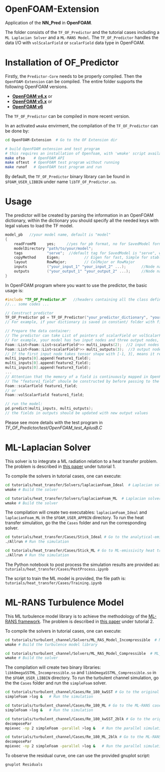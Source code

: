 # OpenFOAM-Extension
Application of the **NN_Pred** in **OpenFOAM**. 

The folder consists of the `TF_OF_Predictor` and the tutorial cases including a `ML Laplacian Solver` and a `ML-RANS Model`. The `TF_OF_Predictor` handles the data I/O with `volScalarField` or `scalarField` data type in OpenFOAM.

# Installation of OF_Predictor
Firstly, the `Predictor-Core` needs to be properly compiled. Then the `OpenFOAM-Extension` can be compiled. The entire folder supports the following OpenFOAM versions.
*   [**OpenFOAM v4.x**](https://github.com/OpenFOAM/OpenFOAM-4.x) or
*   [**OpenFOAM v5.x**](https://github.com/OpenFOAM/OpenFOAM-5.x) or
*   [**OpenFOAM v6**](https://github.com/OpenFOAM/OpenFOAM-6)

The `TF_OF_Predictor` can be compiled in more recent version.

In an activated `wmake` envirment, the compilation of the `TF_OF_Predictor` can be done by:
```sh
cd OpenFOAM-Extension  # Go to the OF Extension dir

# build OpenFOAM extension and test program
# this requires an installation of Openfoam, with 'wmake' script available
make ofso    # OpenFOAM API
make oftest  # OpenFOAM test program without running
make runof   # OpenFOAM test program and run
```

By default, the `TF_OF_Predictor` binary library can be found in `$FOAM_USER_LIBBIN` under name `libTF_OF_Predictor.so`.



# Usage
The predictor will be created by parsing the information in an OpenFOAM dictionary, within the dictionary you should specify all the needed keys with legal values to load the TF model.

```c++
model_pb   //your model name, default is "model"    
{
    readFromPB     yes;     //yes for pb format, no for SavedModel format
    modelDirectory "path/to/your/model";
    tags           "serve";  //default tag for SavedModel is "serve", will be activated only when "readFromPB" is "no".
    copyMethod     Eigen;           // Eigen for fast, Simple for stable in case for unpredictable bugs
    layout         RowMajor;        // ColMajor or RowMajor
    inputs         ("your_input_1" "your_input_2" ...);       //Node names for inputs, use space to separate multiple inputs
    outputs        ("your_output_1" "your_output_2" ...);     //Node names for outputs, use space to separate multiple outputs
}
```
In OpenFOAM program where you want to use the predictor, the basic usage is: 
```c++
#include "TF_OF_Predictor.H"   //headers containing all the class definition and member functions
//... some codes ... 

// Construct predictor
TF_OF_Predictor pd = TF_OF_Predictor("your_predictor_dictionary", "your_model_name");
// For example, if your dictionary is saved in constant/ folder with filename TF_Predictor_Dict, then the predictor should be construct with TF_OF_Predictor("constant/TF_Predictor_Dict", "your_model_name");

// Prepare the data container:
// The predictor can take List of pointers of scalarField or volScalarField. just pass the fields' reference to the List
// For example, your model has two input nodes and three output nodes, then you need to create Foam::List object.
Foam::List<Foam::List<scalarField*>> multi_inputs(2);  //2 input nodes
Foam::List<Foam::List<scalarField*>> multi_outputs(3);  //3 output nodes
// If the first input node takes tensor shape with [-1, 3], means it requires 3 features, so append the field pointer to the container:
multi_inputs[0].append(feature1_field);
multi_inputs[0].append(feature2_field);
multi_inputs[0].append(feature3_field);
...
// Attention that the memory of a field is continuously mapped in OpenFOAM, but a [-1, 3] shaped tensor mapped each row of 3 elements together, therefore layout transpose is needed in the memory, the "layout" key in the dictionary should be specified with "ColMajor".
// The "feature1_field" shoule be constructed by before passing to the List: 
Foam::scalarField feature1_field;
// or
Foam::volScalarField feature1_field;

// run the model:
pd.predict(multi_inputs, multi_outputs);
// the fields in outputs should be updated with new output values
```

Please see more details with the test program in *TF_OF_Predictor/test/OpenFOAM_test_AplusB.C*


# ML-Laplacian Solver 
This solver is to integrate a ML radiation relation to a heat transfer problem. The problem is described in [this paper]() under tutorial 1. 

To compile the solvers in tutorial cases, one can execute:
```sh
cd tutorials/heat_transfer/Solvers/laplacianFoam_Ideal  # Laplacian solver for known analytical emissivity
wmake # Build the solver
```

```sh
cd tutorials/heat_transfer/Solvers/laplacianFoam_ML  # Laplacian solver for machine-learning emissivity
wmake # Build the solver
```
The compilation will create two executables: `laplacianFoam_Ideal` and `laplacianFoam_ML` in the `$FOAM_USER_APPBIN` directory. To run the heat transfer simulation, go the the `Cases` folder and run the corresponding solver.

```sh
cd tutorials/heat_transfer/Cases/Stick_Ideal # Go to the analytical-emissivity heat transfer case
./Allrun # Run the simulation
```
```sh
cd tutorials/heat_transfer/Cases/Stick_ML # Go to ML-emissivity heat transfer case
./Allrun # Run the simulation
```
The Python notebook to post process the simulation results are provided as: `tutorials/heat_transfer/Cases/PostProcess.ipynb`

The script to train the ML model is provided, the file path is: `tutorials/heat_transfer/Cases/Training.ipynb`

# ML-RANS Turbulence Model 
This ML turbulence model library is to achieve the methodology of the [ML-RANS framework](). The problem is described in [this paper]() under tutorial 2. 

To compile the solvers in tutorial cases, one can execute:
```sh
cd tutorials/turbulent_channel/Solvers/ML_RAS_Model_Incompressible  # ML_RANS model for incompressible flow
wmake # Build the turbulence model library
```
```sh
cd tutorials/turbulent_channel/Solvers/ML_RAS_Model_Compressible  # ML_RANS model for compressible flow
wmake # Build the solver
```
The compilation will create two binary libraries: `libkOmegaSSTML_Incompressible.so` and `libkOmegaSSTML_Compressible.so` in the `$FOAM_USER_LIBBIN` directory. To run the turbulent channel simulation, go the the `Cases` folder and run the `simpleFoam` solver.
```sh
cd tutorials/turbulent_channel/Cases/Re_180_kwSST # Go to the original kwSST case
simpleFoam >log &   # Run the simulation
```
```sh
cd tutorials/turbulent_channel/Cases/Re_180_ML # Go to the ML-RANS case
simpleFoam >log &   # Run the simulation
```
```sh
cd tutorials/turbulent_channel/Cases/Re_180_kwSST_2blk # Go to the original kwSST parallel case
decomposePar
mpiexec -np 2 simpleFoam -parallel >log &   # Run the parallel simulation
```
```sh
cd tutorials/turbulent_channel/Cases/Re_180_ML_2blk # Go to the ML-RANS parallel case
decomposePar
mpiexec -np 2 simpleFoam -parallel >log &   # Run the parallel simulation
```

To observe the residual curve, one can use the provided gnuplot script:
```sh
gnuplot Residuals
```



